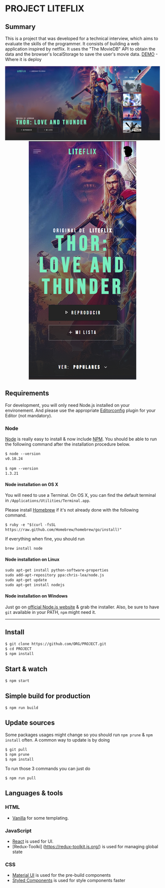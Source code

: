 # PROJECT LITEFLIX

## Summary

This is a project that was developed for a technical interview, which aims to evaluate the skills of the programmer. It consists of building a web application inspired by netflix. It uses the "The MovieDB" API to obtain the data and the browser's localStorage to save the user's movie data.
[DEMO](https://liteflix-six.vercel.app/) - Where it is deploy

<p align="center">
  <img src="./src/assets/images/desktop.png"   />
  <img src="./src/assets/images/mobile.png" width="350" />
</p>


## Requirements

For development, you will only need Node.js installed on your environement.
And please use the appropriate [Editorconfig](http://editorconfig.org/) plugin for your Editor (not mandatory).

### Node

[Node](http://nodejs.org/) is really easy to install & now include [NPM](https://npmjs.org/).
You should be able to run the following command after the installation procedure
below.

    $ node --version
    v0.10.24

    $ npm --version
    1.3.21

#### Node installation on OS X

You will need to use a Terminal. On OS X, you can find the default terminal in
`/Applications/Utilities/Terminal.app`.

Please install [Homebrew](http://brew.sh/) if it's not already done with the following command.

    $ ruby -e "$(curl -fsSL https://raw.github.com/Homebrew/homebrew/go/install)"

If everything when fine, you should run

    brew install node

#### Node installation on Linux

    sudo apt-get install python-software-properties
    sudo add-apt-repository ppa:chris-lea/node.js
    sudo apt-get update
    sudo apt-get install nodejs

#### Node installation on Windows

Just go on [official Node.js website](http://nodejs.org/) & grab the installer.
Also, be sure to have `git` available in your PATH, `npm` might need it.

---

## Install

    $ git clone https://github.com/ORG/PROJECT.git
    $ cd PROJECT
    $ npm install
## Start & watch

    $ npm start

## Simple build for production

    $ npm run build

## Update sources

Some packages usages might change so you should run `npm prune` & `npm install` often.
A common way to update is by doing

    $ git pull
    $ npm prune
    $ npm install

To run those 3 commands you can just do

    $ npm run pull


## Languages & tools

### HTML

- [Vanilla](https://developer.mozilla.org/es/docs/Web/HTML) for some templating.

### JavaScript

- [React](http://facebook.github.io/react) is used for UI.
- [Redux-Toolki] (https://redux-toolkit.js.org/) is used for managing global state

### CSS

- [Material UI](https://mui.com/) is used for the pre-build components
- [Styled Components](https://mui.com/) is used for style components faster
